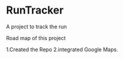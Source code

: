 # RunTracker
A project to track the run

Road map of this project

1.Created the Repo
2.integrated Google Maps.
